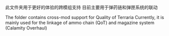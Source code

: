 此文件夹用于更好的体验的跨模组支持
目前主要用于弹药链和弹匣系统的联动

The folder contains cross-mod support for Quality of Terraria
Currently, it is mainly used for the linkage of ammo chain (QoT) and magazine system (Calamity Overhaul)